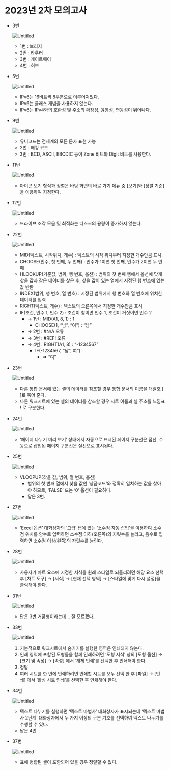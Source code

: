 # 2023년 2차 모의고사

- 3번
    
    ![Untitled](2023%E1%84%82%E1%85%A7%E1%86%AB%202%E1%84%8E%E1%85%A1%20%E1%84%86%E1%85%A9%E1%84%8B%E1%85%B4%E1%84%80%E1%85%A9%E1%84%89%E1%85%A1%20f3f011969e4b40ac8f9aee82c6ceaf34/Untitled.png)
    
    - 1번 : 브리지
    - 2번 : 라우터
    - 3번 : 게이트웨이
    - 4번 : 허브
- 5번
    
    ![Untitled](2023%E1%84%82%E1%85%A7%E1%86%AB%202%E1%84%8E%E1%85%A1%20%E1%84%86%E1%85%A9%E1%84%8B%E1%85%B4%E1%84%80%E1%85%A9%E1%84%89%E1%85%A1%20f3f011969e4b40ac8f9aee82c6ceaf34/Untitled%201.png)
    
    - IPv6는 16비트씩 8부분으로 이루어져있다.
    - IPv6는 클래스 개념을 사용하지 않는다.
    - IPv6는 IPv4와의 호환성 및 주소의 확장성, 융통성, 연동성이 뛰어나다.
- 9번
    
    ![Untitled](2023%E1%84%82%E1%85%A7%E1%86%AB%202%E1%84%8E%E1%85%A1%20%E1%84%86%E1%85%A9%E1%84%8B%E1%85%B4%E1%84%80%E1%85%A9%E1%84%89%E1%85%A1%20f3f011969e4b40ac8f9aee82c6ceaf34/Untitled%202.png)
    
    - 유니코드는 전세계의 모든 문자 표현 가능
    - 2번 : 해킹 코드
    - 3번 : BCD, ASCII, EBCDIC 등이 Zone 비트와 Digit 비트를 사용한다.
- 11번
    
    ![Untitled](2023%E1%84%82%E1%85%A7%E1%86%AB%202%E1%84%8E%E1%85%A1%20%E1%84%86%E1%85%A9%E1%84%8B%E1%85%B4%E1%84%80%E1%85%A9%E1%84%89%E1%85%A1%20f3f011969e4b40ac8f9aee82c6ceaf34/Untitled%203.png)
    
    - 아이콘 보기 형식과 정렬은 바탕 화면의 바로 가기 메뉴 중 [보기]와 [정렬 기준]을 이용하여 지정한다.
- 12번
    
    ![Untitled](2023%E1%84%82%E1%85%A7%E1%86%AB%202%E1%84%8E%E1%85%A1%20%E1%84%86%E1%85%A9%E1%84%8B%E1%85%B4%E1%84%80%E1%85%A9%E1%84%89%E1%85%A1%20f3f011969e4b40ac8f9aee82c6ceaf34/Untitled%204.png)
    
    - 드라이브 조각 모음 및 최적화는 디스크의 용량이 증가하지 않는다.
- 22번
    
    ![Untitled](2023%E1%84%82%E1%85%A7%E1%86%AB%202%E1%84%8E%E1%85%A1%20%E1%84%86%E1%85%A9%E1%84%8B%E1%85%B4%E1%84%80%E1%85%A9%E1%84%89%E1%85%A1%20f3f011969e4b40ac8f9aee82c6ceaf34/Untitled%205.png)
    
    - MID(텍스트, 시작위치, 개수) : 텍스트의 시작 위치부터 지정한 개수만큼 표시.
    - CHOOSE(인수, 첫 번째, 두 번째) : 인수가 1이면 첫 번째, 인수가 2이면 두 번째
    - HLOOKUP(기준값, 범위, 행 번호, 옵션) : 범위의 첫 번째 행에서 옵션에 맞게 찾을 값과 같은 데이터를 찾은 후, 찾을 값이 있는 열에서 지정된 행 번호에 있는 값 반환
    - INDEX(범위, 행 번호, 열 번호) : 지정된 범위에서 행 번호와 열 번호에 위치한 데이터를 입력
    - RIGHT(텍스트, 개수) : 텍스트의 오른쪽에서 지정한 개수만큼 표시
    - IF(조건, 인수 1, 인수 2) : 조건이 참이면 인수 1, 조건이 거짓이면 인수 2
        - → 1번 : MID(A1, 8, 1) : 1
            - CHOOSE(1, “남”, “여”) : “남”
        - → 2번 : #N/A 오류
        - → 3번 : #REF! 오류
        - → 4번 : RIGHT(A1, 8) : “-1234567”
            - IF(-1234567, “남”, 여”)
                - ⇒ “여”
- 23번
    
    ![Untitled](2023%E1%84%82%E1%85%A7%E1%86%AB%202%E1%84%8E%E1%85%A1%20%E1%84%86%E1%85%A9%E1%84%8B%E1%85%B4%E1%84%80%E1%85%A9%E1%84%89%E1%85%A1%20f3f011969e4b40ac8f9aee82c6ceaf34/Untitled%206.png)
    
    - 다른 통합 문서에 있는 셀의 데이터를 참조할 경우 통합 문서의 이름을 대괄호 [ ]로 묶어 준다.
    - 다른 워크시트에 있는 셀의 데이터를 참조할 경우 시트 이름과 셀 주소를 느낌표 ! 로 구분한다.
- 24번
    
    ![Untitled](2023%E1%84%82%E1%85%A7%E1%86%AB%202%E1%84%8E%E1%85%A1%20%E1%84%86%E1%85%A9%E1%84%8B%E1%85%B4%E1%84%80%E1%85%A9%E1%84%89%E1%85%A1%20f3f011969e4b40ac8f9aee82c6ceaf34/Untitled%207.png)
    
    - ‘페이지 나누기 미리 보기’ 상태에서 자동으로 표시된 페이지 구분선은 점선, 수동으로 삽입된 페이지 구분선은 실선으로 표시된다.
- 25번
    
    ![Untitled](2023%E1%84%82%E1%85%A7%E1%86%AB%202%E1%84%8E%E1%85%A1%20%E1%84%86%E1%85%A9%E1%84%8B%E1%85%B4%E1%84%80%E1%85%A9%E1%84%89%E1%85%A1%20f3f011969e4b40ac8f9aee82c6ceaf34/Untitled%208.png)
    
    - VLOOPUP(찾을 값, 범위, 열 번호, 옵션)
        - 범위의 첫 번째 열에서 찾을 값인 ‘상품코드’와 정확히 일치하는 값을 찾아야 하므로, ‘FALSE’ 또는 ‘0’ 옵션이 필요하다.
        - 답은 3번.
- 27번
    
    ![Untitled](2023%E1%84%82%E1%85%A7%E1%86%AB%202%E1%84%8E%E1%85%A1%20%E1%84%86%E1%85%A9%E1%84%8B%E1%85%B4%E1%84%80%E1%85%A9%E1%84%89%E1%85%A1%20f3f011969e4b40ac8f9aee82c6ceaf34/Untitled%209.png)
    
    - ‘Excel 옵션’ 대화상자의 ‘고급’ 탭에 있는 ‘소수점 자동 삽입’을 이용하여 소수점 위치를 양수로 입력하면 소수점 이하(오른쪽)의 자릿수를 늘리고, 음수로 입력하면 소수점 이상(왼쪽)의 자릿수를 늘린다.
- 28번
    
    ![Untitled](2023%E1%84%82%E1%85%A7%E1%86%AB%202%E1%84%8E%E1%85%A1%20%E1%84%86%E1%85%A9%E1%84%8B%E1%85%B4%E1%84%80%E1%85%A9%E1%84%89%E1%85%A1%20f3f011969e4b40ac8f9aee82c6ceaf34/Untitled%2010.png)
    
    - 사용자가 차트 요소에 지정한 서식을 원래 스타일로 되돌리려면 해당 요소 선택 후 [차트 도구] → [서식] → [현재 선택 영역] → [스타일에 맞게 다시 설정]을 클릭해야 한다.
- 31번
    
    ![Untitled](2023%E1%84%82%E1%85%A7%E1%86%AB%202%E1%84%8E%E1%85%A1%20%E1%84%86%E1%85%A9%E1%84%8B%E1%85%B4%E1%84%80%E1%85%A9%E1%84%89%E1%85%A1%20f3f011969e4b40ac8f9aee82c6ceaf34/Untitled%2011.png)
    
    - 답은 3번 거품형이라는데… 잘 모르겠다.
- 33번
    
    ![Untitled](2023%E1%84%82%E1%85%A7%E1%86%AB%202%E1%84%8E%E1%85%A1%20%E1%84%86%E1%85%A9%E1%84%8B%E1%85%B4%E1%84%80%E1%85%A9%E1%84%89%E1%85%A1%20f3f011969e4b40ac8f9aee82c6ceaf34/Untitled%2012.png)
    
    1. 기본적으로 워크시트에서 숨기기를 실행한 영역은 인쇄되지 않는다. 
    2. 인쇄 영역에 포함된 도형들을 함께 인쇄하려면 ‘도형 서식’ 창의 [도형 옵션] → [크기 및 속성] → [속성] 에서 ‘개체 인쇄’를 선택한 후 인쇄해야 한다. 
    3. 정답
    4. 여러 시트를 한 번에 인쇄하려면 인쇄할 시트를 모두 선택 한 후 [파일] → [인쇄] 에서 ‘활성 시트 인쇄’를 선택한 후 인쇄해야 한다.
- 34번
    
    ![Untitled](2023%E1%84%82%E1%85%A7%E1%86%AB%202%E1%84%8E%E1%85%A1%20%E1%84%86%E1%85%A9%E1%84%8B%E1%85%B4%E1%84%80%E1%85%A9%E1%84%89%E1%85%A1%20f3f011969e4b40ac8f9aee82c6ceaf34/Untitled%2013.png)
    
    - 텍스트 나누기를 실행하면 ‘텍스트 마법사’ 대화상자가 표시되는데 ‘텍스트 마법사 2단계’ 대화상자에서 두 가지 이상의 구분 기호를 선택하여 텍스트 나누기를 수행할 수 있다.
    - 답은 4번
- 37번
    
    ![Untitled](2023%E1%84%82%E1%85%A7%E1%86%AB%202%E1%84%8E%E1%85%A1%20%E1%84%86%E1%85%A9%E1%84%8B%E1%85%B4%E1%84%80%E1%85%A9%E1%84%89%E1%85%A1%20f3f011969e4b40ac8f9aee82c6ceaf34/Untitled%2014.png)
    
    - 표에 병합된 셀이 포함되어 있을 경우 정렬할 수 없다.
